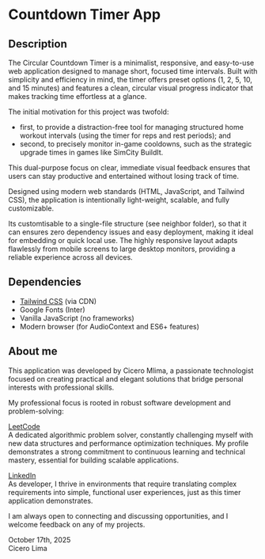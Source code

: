 # Countdown Timer App

## Description

The Circular Countdown Timer is a minimalist, responsive, and easy-to-use web application designed to manage short, focused time intervals. Built with simplicity and efficiency in mind, the timer offers preset options (1, 2, 5, 10, and 15 minutes) and features a clean, circular visual progress indicator that makes tracking time effortless at a glance.

The initial motivation for this project was twofold: 
* first, to provide a distraction-free tool for managing structured home workout intervals (using the timer for reps and rest periods); and 
* second, to precisely monitor in-game cooldowns, such as the strategic upgrade times in games like SimCity BuildIt.  

This dual-purpose focus on clear, immediate visual feedback ensures that users can stay productive and entertained without losing track of time.

Designed using modern web standards (HTML, JavaScript, and Tailwind CSS), the application is intentionally light-weight, scalable, and fully customizable. 

Its customtisable to a single-file structure (see neighbor folder), so that it can ensures zero dependency issues and easy deployment, making it ideal for embedding or quick local use. The highly responsive layout adapts flawlessly from mobile screens to large desktop monitors, providing a reliable experience across all devices.

## Dependencies
- [Tailwind CSS](https://tailwindcss.com/) (via CDN)
- Google Fonts (Inter)
- Vanilla JavaScript (no frameworks)
- Modern browser (for AudioContext and ES6+ features)

## About me 

This application was developed by Cicero Mlima, a passionate technologist focused on creating practical and elegant solutions that bridge personal interests with professional skills.

My professional focus is rooted in robust software development and problem-solving:

[LeetCode](https://leetcode.com/u/charlie_delta_sierra_/)  
A dedicated algorithmic problem solver, constantly challenging myself with new data structures and performance optimization techniques. My profile demonstrates a strong commitment to continuous learning and technical mastery, essential for building scalable applications.

[LinkedIn]([https://www.linkedin.com/in/cicero-mlima/)  
As developer, I thrive in environments that require translating complex requirements into simple, functional user experiences, just as this timer application demonstrates.

I am always open to connecting and discussing opportunities, and I welcome feedback on any of my projects.

October 17th, 2025  
Cicero Lima